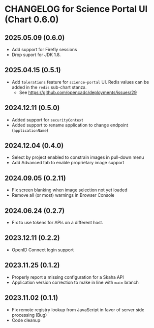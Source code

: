 # CHANGELOG for Science Portal UI (Chart 0.6.0)

## 2025.05.09 (0.6.0)
- Add support for Firefly sessions
- Drop suport for JDK 1.8.

## 2025.04.15 (0.5.1)
- Add `tolerations` feature for `science-portal` UI.  Redis values can be added in the `redis` sub-chart stanza.
  - See https://github.com/opencadc/deployments/issues/29

## 2024.12.11 (0.5.0)
- Added support for `securityContext`
- Added support to rename application to change endpoint (`applicationName`)

## 2024.12.04 (0.4.0)
- Select by project enabled to constrain images in pull-down menu
- Add Advanced tab to enable proprietary image support

## 2024.09.05 (0.2.11)
- Fix screen blanking when image selection not yet loaded
- Remove all (or most) warnings in Browser Console

## 2024.06.24 (0.2.7)
- Fix to use tokens for APIs on a different host.

## 2023.12.11 (0.2.2)
- OpenID Connect login support

## 2023.11.25 (0.1.2)
- Properly report a missing configuration for a Skaha API
- Application version correction to make in line with `main` branch

## 2023.11.02 (0.1.1)
- Fix remote registry lookup from JavaScript in favor of server side processing (Bug)
- Code cleanup
